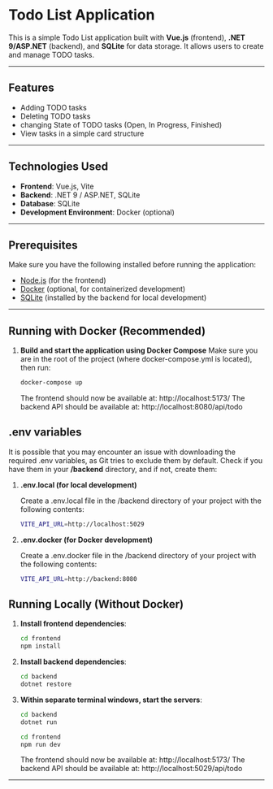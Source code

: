 # Todo List Application

This is a simple Todo List application built with **Vue.js** (frontend), **.NET 9/ASP.NET** (backend), and **SQLite** for data storage. It allows users to create and manage TODO tasks.

---

## Features

- Adding TODO tasks
- Deleting TODO tasks
- changing State of TODO tasks (Open, In Progress, Finished)
- View tasks in a simple card structure

---

## Technologies Used

- **Frontend**: Vue.js, Vite
- **Backend**: .NET 9 / ASP.NET, SQLite
- **Database**: SQLite
- **Development Environment**: Docker (optional)

---

## Prerequisites

Make sure you have the following installed before running the application:

- [Node.js](https://nodejs.org/) (for the frontend)
- [Docker](https://www.docker.com/get-started) (optional, for containerized development)
- [SQLite](https://www.sqlite.org/) (installed by the backend for local development)

---

## Running with Docker (Recommended)

1.  **Build and start the application using Docker Compose**
    Make sure you are in the root of the project (where docker-compose.yml is located), then run:

    ```bash
    docker-compose up
    ```

    The frontend should now be available at: http://localhost:5173/
    The backend API should be available at: http://localhost:8080/api/todo

## .env variables

It is possible that you may encounter an issue with downloading the required .env variables, as Git tries to exclude them by default. Check if you have them in your **/backend** directory, and if not, create them:

1. **.env.local (for local development)**

   Create a .env.local file in the /backend directory of your project with the following contents:

   ```bash
   VITE_API_URL=http://localhost:5029
   ```

2. **.env.docker (for Docker development)**

   Create a .env.docker file in the /backend directory of your project with the following contents:

   ```bash
   VITE_API_URL=http://backend:8080
   ```

## Running Locally (Without Docker)

1.  **Install frontend dependencies**:
    ```bash
    cd frontend
    npm install
    ```
2.  **Install backend dependencies**:
    ```bash
    cd backend
    dotnet restore
    ```
3.  **Within separate terminal windows, start the servers**:

    ```bash
    cd backend
    dotnet run

    cd frontend
    npm run dev
    ```

    The frontend should now be available at: http://localhost:5173/
    The backend API should be available at: http://localhost:5029/api/todo

---
